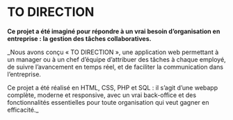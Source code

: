 # TO DIRECTION

**Ce projet a été imaginé pour répondre à un vrai besoin d’organisation en entreprise : la gestion des tâches collaboratives.** 

_Nous avons conçu « TO DIRECTION », une application web permettant à un manager ou à un chef d’équipe d’attribuer des tâches à chaque employé, de suivre l’avancement en temps réel, et de faciliter la communication dans l’entreprise.

Ce projet a été réalisé en HTML, CSS, PHP et SQL : il s’agit d’une webapp complète, moderne et responsive, avec un vrai back-office et des fonctionnalités essentielles pour toute organisation qui veut gagner en efficacité._